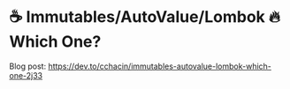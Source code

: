# ☕️ Immutables/AutoValue/Lombok 🔥 Which One?

Blog post: https://dev.to/cchacin/immutables-autovalue-lombok-which-one-2j33
